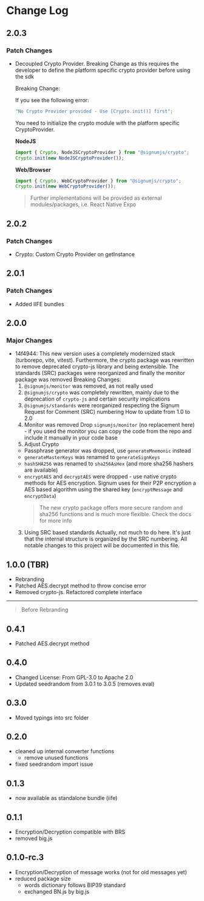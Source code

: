 # Change Log

## 2.0.3

### Patch Changes

- Decoupled Crypto Provider. Breaking Change as this requires the developer to define the platform specific crypto provider before using the sdk

  Breaking Change:

  If you see the following error:

  ```ts
  "No Crypto Provider provided - Use [Crypto.init()] first";
  ```

  You need to initialize the crypto module with the platform specific CryptoProvider.

  **NodeJS**

  ```ts
  import { Crypto, NodeJSCryptoProvider } from "@signumjs/crypto";
  Crypto.init(new NodeJSCryptoProvider());
  ```

  **Web/Browser**

  ```ts
  import { Crypto, WebCryptoProvider } from "@signumjs/crypto";
  Crypto.init(new WebCryptoProvider());
  ```

  > Further implementations will be provided as external modules/packages, i.e. React Native Expo

## 2.0.2

### Patch Changes

- Crypto: Custom Crypto Provider on getInstance

## 2.0.1

### Patch Changes

- Added IIFE bundles

## 2.0.0

### Major Changes

- 14f4944: This new version uses a completely modernized stack (turborepo, vite, vitest). Furthermore, the crypto package was rewritten to remove deprecated crypto-js library and being extensible. The standards (SRC) packages were reorganized and finally the monitor package was removed
  Breaking Changes:
  1. `@signumjs/monitor` was removed, as not really used
  2. `@signumjs/crypto` was completely rewritten, mainly due to the deprecation of `crypto-js` and certain security implications
  3. `@signumjs/standards` were reorganized respecting the Signum Request for Comment (SRC) numbering
     How to update from 1.0 to 2.0
  4. Monitor was removed
     Drop `signumjs/monitor` (no replacement here) - if you used the monitor you can copy the code from the repo and include it manually in your code base
  5. Adjust Crypto
  - Passphrase generator was dropped, use `generateMnemonic` instead
  - `generateMasterKeys` was renamed to `generateSignKeys`
  - `hashSHA256` was renamed to `sha256AsHex` (and more sha256 hashers are available)
  - `encryptAES` and `decryptAES` were dropped - use native crypto methods for AES encryption. Signum uses for their P2P encryption a AES based algorithm using the shared key (`encryptMessage` and `encryptData`)
    > The new crypto package offers more secure random and sha256 functions and is much more flexible. Check the docs for more info
  3. Using SRC based standards
     Actually, not much to do here. It's just that the internal structure is organized by the SRC numbering.
     All notable changes to this project will be documented in this file.

## 1.0.0 (TBR)

- Rebranding
- Patched AES.decrypt method to throw concise error
- Removed crypto-js. Refactored complete interface

---

> Before Rebranding

## 0.4.1

- Patched AES.decrypt method

## 0.4.0

- Changed License: From GPL-3.0 to Apache 2.0
- Updated seedrandom from 3.0.1 to 3.0.5 (removes eval)

## 0.3.0

- Moved typings into src folder

## 0.2.0

- cleaned up internal converter functions
  - remove unused functions
- fixed seedrandom import issue

## 0.1.3

- now available as standalone bundle (iife)

## 0.1.1

- Encryption/Decryption compatible with BRS
- removed big.js

## 0.1.0-rc.3

- Encryption/Decryption of message works (not for old messages yet)
- reduced package size
  - words dictionary follows BIP39 standard
  - exchanged BN.js by big.js
